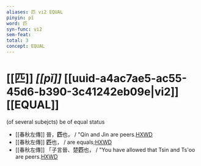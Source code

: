 ```yaml
---
aliases: 匹 vi2 EQUAL
pinyin: pǐ
word: 匹
syn-func: vi2
sem-feat: 
total: 3
concept: EQUAL 
---
```

# [[匹]] *[[pǐ]]*  [[uuid-a4ac7ae5-ac55-45d6-b390-3c41242eb09e|vi2]] [[EQUAL]]
(of several subejcts) be of equal status
 - [[春秋左傳]] 晉，**匹**也， / "Qín and Jìn are peers.[HXWD](https://hxwd.org/textview.html?location=KR1e0001_tls_005-373a.9)
 - [[春秋左傳]] **匹**也， / are equals;[HXWD](https://hxwd.org/textview.html?location=KR1e0001_tls_009-676a.33)
 - [[春秋左傳]] 「子言晉、楚**匹**也， / "You have allowed that Tsin and Ts'oo are peers.[HXWD](https://hxwd.org/textview.html?location=KR1e0001_tls_009-679a.7)